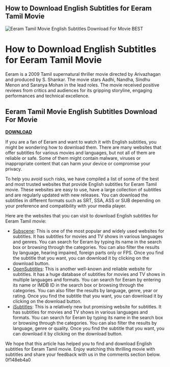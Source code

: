 ## How to Download English Subtitles for Eeram Tamil Movie

 
![Eeram Tamil Movie English Subtitles Download For Movie _BEST_](https://i.ytimg.com/vi/DB4kc2QPcEs/maxresdefault.jpg)

 
# How to Download English Subtitles for Eeram Tamil Movie
 
Eeram is a 2009 Tamil supernatural thriller movie directed by Arivazhagan and produced by S. Shankar. The movie stars Aadhi, Nandha, Sindhu Menon and Saranya Mohan in the lead roles. The movie received positive reviews from critics and audiences for its gripping storyline, engaging performances and technical excellence.
 
## Eeram Tamil Movie English Subtitles Download For Movie


[**DOWNLOAD**](https://lanmepote.blogspot.com/?download=2tMkVx)

 
If you are a fan of Eeram and want to watch it with English subtitles, you might be wondering how to download them. There are many websites that offer subtitles for various movies and languages, but not all of them are reliable or safe. Some of them might contain malware, viruses or inappropriate content that can harm your device or compromise your privacy.
 
To help you avoid such risks, we have compiled a list of some of the best and most trusted websites that provide English subtitles for Eeram Tamil movie. These websites are easy to use, have a large collection of subtitles and are regularly updated with new releases. You can download the subtitles in different formats such as SRT, SSA, ASS or SUB depending on your preference and compatibility with your media player.
 
Here are the websites that you can visit to download English subtitles for Eeram Tamil movie:
 
- [Subscene](https://subscene.com/subtitles/eeram): This is one of the most popular and widely used websites for subtitles. It has subtitles for movies and TV shows in various languages and genres. You can search for Eeram by typing its name in the search box or browsing through the categories. You can also filter the results by language, hearing impaired, foreign parts only or FPS. Once you find the subtitle that you want, you can download it by clicking on the download button.
- [OpenSubtitles](https://opensubtitles.org/en/search/sublanguageid-eng/idmovie-42204): This is another well-known and reliable website for subtitles. It has a huge database of subtitles for movies and TV shows in multiple languages and formats. You can search for Eeram by entering its name or IMDB ID in the search box or browsing through the categories. You can also filter the results by language, genre, year or rating. Once you find the subtitle that you want, you can download it by clicking on the download button.
- [iSubtitles](https://isubtitles.org/eeram/english-subtitles/1030957): This is a relatively new but promising website for subtitles. It has subtitles for movies and TV shows in various languages and formats. You can search for Eeram by typing its name in the search box or browsing through the categories. You can also filter the results by language, genre or quality. Once you find the subtitle that you want, you can download it by clicking on the download button.

We hope that this article has helped you to find and download English subtitles for Eeram Tamil movie. Enjoy watching this thrilling movie with subtitles and share your feedback with us in the comments section below.
 0f148eb4a0
